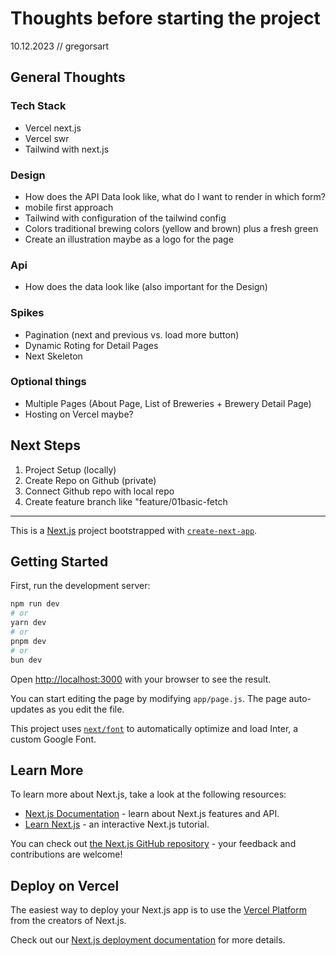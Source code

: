# Thoughts before starting the project

10.12.2023 // gregorsart

## General Thoughts

### Tech Stack

- Vercel next.js
- Vercel swr
- Tailwind with next.js

### Design

- How does the API Data look like, what do I want to render in which form?
- mobile first approach
- Tailwind with configuration of the tailwind config
- Colors traditional brewing colors (yellow and brown) plus a fresh green
- Create an illustration maybe as a logo for the page

### Api

- How does the data look like (also important for the Design)

### Spikes

- Pagination (next and previous vs. load more button)
- Dynamic Roting for Detail Pages
- Next Skeleton

### Optional things

- Multiple Pages (About Page, List of Breweries + Brewery Detail Page)
- Hosting on Vercel maybe?

## Next Steps

1. Project Setup (locally)
2. Create Repo on Github (private)
3. Connect Github repo with local repo
4. Create feature branch like "feature/01basic-fetch

---

This is a [Next.js](https://nextjs.org/) project bootstrapped with [`create-next-app`](https://github.com/vercel/next.js/tree/canary/packages/create-next-app).

## Getting Started

First, run the development server:

```bash
npm run dev
# or
yarn dev
# or
pnpm dev
# or
bun dev
```

Open [http://localhost:3000](http://localhost:3000) with your browser to see the result.

You can start editing the page by modifying `app/page.js`. The page auto-updates as you edit the file.

This project uses [`next/font`](https://nextjs.org/docs/basic-features/font-optimization) to automatically optimize and load Inter, a custom Google Font.

## Learn More

To learn more about Next.js, take a look at the following resources:

- [Next.js Documentation](https://nextjs.org/docs) - learn about Next.js features and API.
- [Learn Next.js](https://nextjs.org/learn) - an interactive Next.js tutorial.

You can check out [the Next.js GitHub repository](https://github.com/vercel/next.js/) - your feedback and contributions are welcome!

## Deploy on Vercel

The easiest way to deploy your Next.js app is to use the [Vercel Platform](https://vercel.com/new?utm_medium=default-template&filter=next.js&utm_source=create-next-app&utm_campaign=create-next-app-readme) from the creators of Next.js.

Check out our [Next.js deployment documentation](https://nextjs.org/docs/deployment) for more details.
